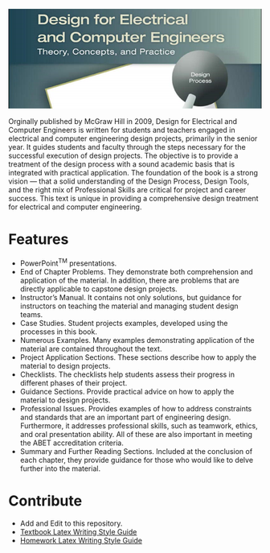 ![Design-For-Electrical-and-Computer-Engineering](https://github.com/coulston/Design-For-Electrical-and-Computer-Engineering/blob/main/images/secondEditionBanner.png)

Orginally published by McGraw Hill in 2009, Design for Electrical and Computer Engineers is written for 
students and teachers engaged in electrical and computer engineering design projects, 
primarily in the senior year. It guides students and faculty through the steps necessary for the successful 
execution of design projects. The objective is to provide a treatment of the design process with a sound academic 
basis that is integrated with practical application. The foundation of the book is a strong vision — that a solid 
understanding of the Design Process, Design Tools, and the right mix of Professional Skills are critical for project 
and career success. This text is unique in providing a comprehensive design treatment for electrical and computer 
engineering.


# Features
* PowerPoint<sup>TM</sup> presentations.
* End of Chapter Problems. They demonstrate both comprehension and application of the material. In addition, there are problems 
		that are directly applicable to capstone design projects.
* Instructor’s Manual. It contains not only solutions, but guidance for instructors on 
		teaching the material and managing student design teams. 
* Case Studies. Student projects examples, developed using the processes in this book.
* Numerous Examples. Many examples demonstrating application of the material are contained throughout the text. 
* Project Application Sections. These sections describe how to apply the material to design projects.
* Checklists. The checklists help students assess their progress in different phases of their project. 
* Guidance Sections. Provide practical advice on how to apply the material to design projects.
* Professional Issues. Provides examples of how to address constraints and standards that are an important part of engineering design. 
		Furthermore, it addresses professional skills, such as teamwork, ethics, and oral presentation ability. All of these are also 
		important in meeting the ABET accreditation criteria.
* Summary and Further Reading Sections. Included at the conclusion of each chapter, they provide guidance for those who would 
		like to delve further into the material.


# Contribute
* Add and Edit to this repository.  
* [Textbook Latex Writing Style Guide](https://github.com/coulston/Design-For-Electrical-and-Computer-Engineering/blob/main/Latex/howTo/book.tex)
* [Homework Latex Writing Style Guide](https://github.com/coulston/Design-For-Electrical-and-Computer-Engineering/blob/main/Latex/howTo/hwSolutions.tex)



